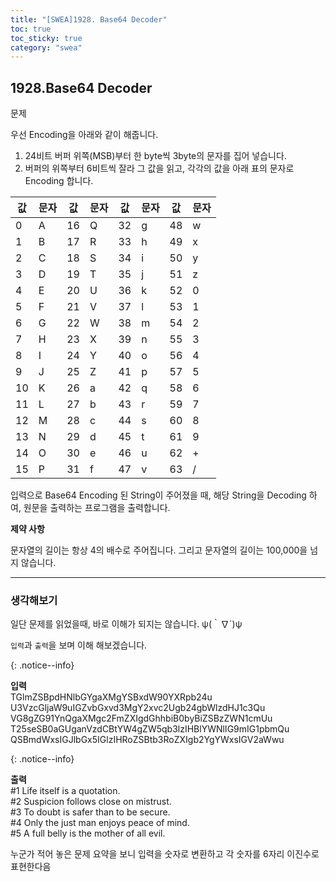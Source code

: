```yaml
---
title: "[SWEA]1928. Base64 Decoder"
toc: true
toc_sticky: true
category: "swea"
---
```


## 1928.Base64 Decoder

<span class="stt">문제</span>

우선 Encoding을 아래와 같이 해줍니다.

1. 24비트 버퍼 위쪽(MSB)부터 한 byte씩 3byte의 문자를 집어 넣습니다.
2. 버퍼의 위쪽부터 6비트씩 잘라 그 값을 읽고, 각각의 값을 아래 표의 문자로 Encoding 합니다.

| 값   | 문자 | 값   | 문자 | 값   | 문자 | 값   | 문자 |
| ---- | ---- | ---- | ---- | ---- | ---- | ---- | ---- |
| 0    | A    | 16   | Q    | 32   | g    | 48   | w    |
| 1    | B    | 17   | R    | 33   | h    | 49   | x    |
| 2    | C    | 18   | S    | 34   | i    | 50   | y    |
| 3    | D    | 19   | T    | 35   | j    | 51   | z    |
| 4    | E    | 20   | U    | 36   | k    | 52   | 0    |
| 5    | F    | 21   | V    | 37   | l    | 53   | 1    |
| 6    | G    | 22   | W    | 38   | m    | 54   | 2    |
| 7    | H    | 23   | X    | 39   | n    | 55   | 3    |
| 8    | I    | 24   | Y    | 40   | o    | 56   | 4    |
| 9    | J    | 25   | Z    | 41   | p    | 57   | 5    |
| 10   | K    | 26   | a    | 42   | q    | 58   | 6    |
| 11   | L    | 27   | b    | 43   | r    | 59   | 7    |
| 12   | M    | 28   | c    | 44   | s    | 60   | 8    |
| 13   | N    | 29   | d    | 45   | t    | 61   | 9    |
| 14   | O    | 30   | e    | 46   | u    | 62   | +    |
| 15   | P    | 31   | f    | 47   | v    | 63   | /    |

입력으로 Base64 Encoding 된 String이 주어졌을 때, 해당 String을 Decoding 하여, 원문을 출력하는 프로그램을 출력합니다.

**제약 사항**

문자열의 길이는 항상 4의 배수로 주어집니다. 그리고 문자열의 길이는 100,000을 넘지 않습니다.

---

### 생각해보기

일단 문제를 읽었을때, 바로 이해가 되지는 않습니다. ψ(｀∇´)ψ

`입력`과 `출력`을 보며 이해 해보겠습니다.

{: .notice--info}

**입력**</br>TGlmZSBpdHNlbGYgaXMgYSBxdW90YXRpb24u<br>
U3VzcGljaW9uIGZvbGxvd3MgY2xvc2Ugb24gbWlzdHJ1c3Qu<br>
VG8gZG91YnQgaXMgc2FmZXIgdGhhbiB0byBiZSBzZWN1cmUu<br>
T25seSB0aGUganVzdCBtYW4gZW5qb3lzIHBlYWNlIG9mIG1pbmQu<br>
QSBmdWxsIGJlbGx5IGlzIHRoZSBtb3RoZXIgb2YgYWxsIGV2aWwu<br/>

{: .notice--info}

**출력**<br>\#1 Life itself is a quotation.<br/>
\#2 Suspicion follows close on mistrust.<br/>
\#3 To doubt is safer than to be secure.<br/>
\#4 Only the just man enjoys peace of mind.<br/>
\#5 A full belly is the mother of all evil.<br/>



누군가 적어 놓은 문제 요약을 보니 입력을 숫자로 변환하고 각 숫자를 6자리 이진수로 표현한다음 